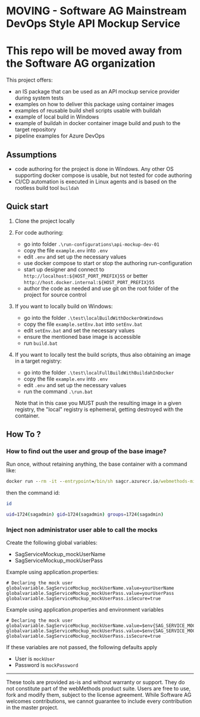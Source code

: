 # MOVING - Software AG Mainstream DevOps Style API Mockup Service

# This repo will be moved away from the Software AG organization

This project offers:

- an IS package that can be used as an API mockup service provider during system tests
- examples on how to deliver this package using container images
- examples of reusable build shell scripts usable with buildah
- example of local build in Windows
- example of buildah in docker container image build and push to the target repository
- pipeline examples for Azure DevOps

## Assumptions

- code authoring for the project is done in Windows. Any other OS supporting docker compose is usable, but not tested for code authoring
- CI/CD automation is executed in Linux agents and is based on the rootless build tool `buildah`

## Quick start

1. Clone the project locally
2. For code authoring:

    - go into folder `.\run-configurations\api-mockup-dev-01`
    - copy the file `example.env` into `.env`
    - edit `.env` and set up the necessary values
    - use docker compose to start or stop the authoring run-configuration
    - start up designer and connect to `http://localhost:${HOST_PORT_PREFIX}55` or better `http://host.docker.internal:${HOST_PORT_PREFIX}55`
    - author the code as needed and use git on the root folder of the project for source control

3. If you want to locally build on Windows:

    - go into the folder `.\test\localBuildWithDockerOnWindows`
    - copy the file `example.setEnv.bat` into `setEnv.bat`
    - edit `setEnv.bat` and set the necessary values
    - ensure the mentioned base image is accessible
    - run `build.bat`

4. If you want to locally test the build scripts, thus also obtaining an image in a target registry:

    - go into the folder `.\test\localFullBuildWithBuildahInDocker`
    - copy the file `example.env` into `.env`
    - edit `.env` and set up the necessary values
    - run the command `.\run.bat`

    Note that in this case you MUST push the resulting image in a given registry, the "local" registry is ephemeral, getting destroyed with the container.

## How To ?

### How to find out the user and group of the base image?

Run once, without retaining anything, the base container with a command like:

```bat
docker run --rm -it --entrypoint=/bin/sh sagcr.azurecr.io/webmethods-microservicesruntime:10.15
```

then the command id:

```sh
id

uid=1724(sagadmin) gid=1724(sagadmin) groups=1724(sagadmin)
```

### Inject non administrator user able to call the mocks

Create the following global variables:

- SagServiceMockup_mockUserName
- SagServiceMockup_mockUserPass

Example using application.properties:

```properties
# Declaring the mock user
globalvariable.SagServiceMockup_mockUserName.value=yourUserName
globalvariable.SagServiceMockup_mockUserPass.value=yourUserPass
globalvariable.SagServiceMockup_mockUserPass.isSecure=true
```

Example using application.properties and environment variables

```properties
# Declaring the mock user
globalvariable.SagServiceMockup_mockUserName.value=$env{SAG_SERVICE_MOCKUP_USER_NAME}
globalvariable.SagServiceMockup_mockUserPass.value=$env{SAG_SERVICE_MOCKUP_USER_PASS}
globalvariable.SagServiceMockup_mockUserPass.isSecure=true
```

If these variables are not passed, the following defaults apply

- User is `mockUser`
- Password is `mockPassword`


------------------------------

These tools are provided as-is and without warranty or support. They do not constitute part of the webMethods product suite. Users are free to use, fork and modify them, subject to the license agreement. While Software AG welcomes contributions, we cannot guarantee to include every contribution in the master project.
